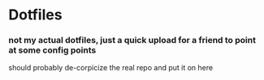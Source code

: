 # Dotfiles

### not my actual dotfiles, just a quick upload for a friend to point at some config points

should probably de-corpicize the real repo and put it on here
